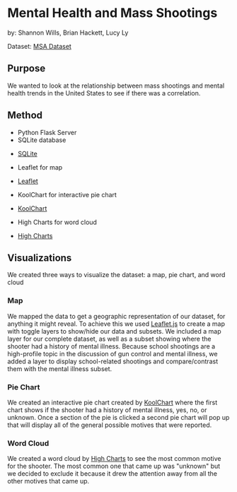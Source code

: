 # Mental Health and Mass Shootings 
by: Shannon Wills, Brian Hackett, Lucy Ly

Dataset: [MSA Dataset](https://github.com/StanfordGeospatialCenter/MSA)

## Purpose
We wanted to look at the relationship between mass shootings and mental health trends in the United States to see if 
there was a correlation.

## Method
* Python Flask Server
* SQLite database
 - [SQLite](https://www.sqlite.org/index.html)
* Leaflet for map
 - [Leaflet](https://leafletjs.com)
* KoolChart for interactive pie chart
 - [KoolChart](https://www.koolchart.com)
* High Charts for word cloud
 - [High Charts](https://www.highcharts.com)

## Visualizations
We created three ways to visualize the dataset: a map, pie chart, and word cloud

### Map
We mapped the data to get a geographic representation of our dataset, for anything it might reveal. 
To achieve this we used [Leaflet.js](https://leafletjs.com) to create a map with toggle layers to show/hide our data 
and subsets. We included a map layer for our complete dataset, as well as a subset showing where the shooter had a history 
of mental illness. Because school shootings are a high-profile topic in the discussion of gun control and mental illness, 
we added a layer to display school-related shootings and compare/contrast them with the mental illness subset.

### Pie Chart
We created an interactive pie chart created by [KoolChart](https://www.koolchart.com) where the first chart shows if 
the shooter had a history of mental illness, yes, no, or unknown. Once a section of the pie is clicked a second pie chart 
will pop up that will display all of the general possible motives that were reported.

### Word Cloud
We created a word cloud by [High Charts](https://www.highcharts.com) to see the most common motive for the shooter. 
The most common one that came up was "unknown" but we decided to exclude it because it drew the attention away from all 
the other motives that came up. 
